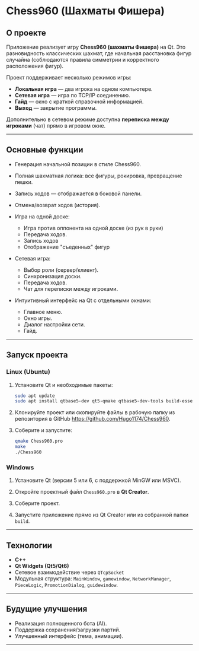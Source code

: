 # Chess960 (Шахматы Фишера)

## О проекте

Приложение реализует игру **Chess960 (шахматы Фишера)** на Qt. Это разновидность классических шахмат, где начальная расстановка фигур случайна (соблюдаются правила симметрии и корректного расположения фигур).

Проект поддерживает несколько режимов игры:

* **Локальная игра** — два игрока на одном компьютере.
* **Сетевая игра** — игра по TCP/IP соединению.
* **Гайд** — окно с краткой справочной информацией.
* **Выход** — закрытие программы.

Дополнительно в сетевом режиме доступна **переписка между игроками** (чат) прямо в игровом окне.

---

## Основные функции

*  Генерация начальной позиции в стиле Chess960.
*  Полная шахматная логика: все фигуры, рокировка, превращение пешки.
*  Запись ходов — отображается в боковой панели.
*  Отмена/возврат ходов (история).
* Игра на одной доске:

  * Игра против оппонента на одной доске (из рук в руки)
  * Передача ходов.
  * Запись ходов    
  * Отображение "съеденных" фигур

* Сетевая игра:

  * Выбор роли (сервер/клиент).
  * Синхронизация доски.
  * Передача ходов.
  * Чат для переписки между игроками.
* Интуитивный интерфейс на Qt с отдельными окнами:

  * Главное меню.
  * Окно игры.
  * Диалог настройки сети.
  * Гайд.

---

## Запуск проекта

### Linux (Ubuntu)

1. Установите Qt и необходимые пакеты:

   ```bash
   sudo apt update
   sudo apt install qtbase5-dev qt5-qmake qtbase5-dev-tools build-essential
   ```

2. Клонируйте проект или скопируйте файлы в рабочую папку из репозитория в GitHub 
https://github.com/Hugo1174/Chess960.

3. Соберите и запустите:

   ```bash
   qmake Chess960.pro
   make
   ./Chess960
   ```

### Windows

1. Установите Qt (версии 5 или 6, с поддержкой MinGW или MSVC).

2. Откройте проектный файл `Chess960.pro` в **Qt Creator**.

3. Соберите проект.

4. Запустите приложение прямо из Qt Creator или из собранной папки `build`.


---

## Технологии

* **C++**
* **Qt Widgets (Qt5/Qt6)**
* Сетевое взаимодействие через `QTcpSocket`
* Модульная структура: `MainWindow`, `gamewindow`, `NetworkManager`, `PieceLogic`, `PromotionDialog`, `guidewindow`.

---

## Будущие улучшения

* Реализация полноценного бота (AI).
* Поддержка сохранения/загрузки партий.
* Улучшенный интерфейс (тема, анимации).

---

